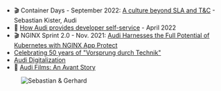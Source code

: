 - 🎬 Container Days - September 2022: [A culture beyond SLA and T&C](https://www.youtube.com/watch?v=OdTzv_qtJYM) - Sebastian Kister, Audi
- 📄 [How Audi provides developer self-service](https://www.computerweekly.com/news/252515798/Executive-Interview-How-Audi-provides-developer-self-service) - April 2022
- 🎬 NGINX Sprint 2.0 - Nov. 2021: [Audi Harnesses the Full Potential of Kubernetes with NGINX App Protect](https://www.youtube.com/watch?v=VgskZA6fCCw)
- [Celebrating 50 years of "Vorsprung durch Technik"](https://www.progress.audi/progress/en/oliver-hoffmann-vorsprung-durch-technik-more-than-a-claim.html)
- [Audi Digitalization](https://www.progress.audi/progress/en/digitalization.html)
- 🚙 [Audi Films: An Avant Story](https://www.youtube.com/watch?v=g8gw8B939Eo)

<figure class="richtext-figure richtext-figure--full">
  <img src="https://cdn.changelog.com/shipit/shipit-74--sebastian-kister.jpg" alt="Sebastian & Gerhard" loading="lazy">
</figure>